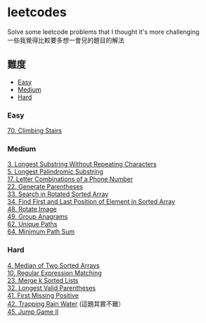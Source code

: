 # leetcodes
Solve some leetcode problems that I thought it's more challenging   
一些我覺得比較要多想一會兒的題目的解法

## 難度
+ [Easy](#Easy)  
+ [Medium](#Medium)  
+ [Hard](#Hard)  

### Easy
[70. Climbing Stairs](https://github.com/fhsi5794/leetcodes/tree/master/70._Climbing_Stairs)  

### Medium
[3. Longest Substring Without Repeating Characters](https://github.com/fhsi5794/leetcodes/tree/master//03_Longest_Substring_Without_Repeating_Characters)  
[5. Longest Palindromic Substring ](https://github.com/fhsi5794/leetcodes/tree/master//05_Longest_Palindromic_Substring)  
[17. Letter Combinations of a Phone Number](https://github.com/fhsi5794/leetcodes/tree/master/17_Letter_Combinations_of_a_Phone_Number)   
[22. Generate Parentheses](https://github.com/fhsi5794/leetcodes/tree/master/22_Generate_Parentheses)  
[33. Search in Rotated Sorted Array](https://github.com/fhsi5794/leetcodes/tree/master/33._Search_in_Rotated_Sorted_Array)    
[34. Find First and Last Position of Element in Sorted Array](https://github.com/fhsi5794/leetcodes/tree/master/34_Find_First_and_Last_Position_of_Element_in_Sorted_Array)  
[48. Rotate Image](https://github.com/fhsi5794/leetcodes/tree/master/48._Rotate_Image)   
[49. Group Anagrams](https://github.com/fhsi5794/leetcodes/tree/master/49._Group_Anagrams)   
[62. Unique Paths](https://github.com/fhsi5794/leetcodes/tree/master/62._Unique_Paths)  
[64. Minimum Path Sum](https://github.com/fhsi5794/leetcodes/blob/master/64._Minimum_Path_Sum/README.md)  

### Hard
[4. Median of Two Sorted Arrays](https://github.com/fhsi5794/leetcodes/tree/master//04_Median_of_Two_Sorted%20Arrays)  
[10. Regular Expression Matching](https://github.com/fhsi5794/leetcodes/tree/master//10_Regular_Expression_Matching)    
[23. Merge k Sorted Lists](https://github.com/fhsi5794/leetcodes/tree/master/23_Merge_k_Sorted_Lists)      
[32. Longest Valid Parentheses](https://github.com/fhsi5794/leetcodes/tree/master/32_Longest_Valid_Parentheses)     
[41. First Missing Positive](https://github.com/fhsi5794/leetcodes/tree/master/41._First_Missing_Positive)     
[42. Trapping Rain Water](https://github.com/fhsi5794/leetcodes/tree/master/42._Trapping_Rain_Water)   (這題其實不難）        
[45. Jump Game II](https://github.com/fhsi5794/leetcodes/tree/master/45._Jump_Game_II)      

